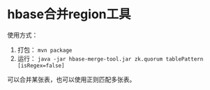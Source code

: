
# hbase合并region工具

使用方式：

1. 打包： `mvn package`
2. 运行： `java -jar hbase-merge-tool.jar zk.quorum tablePattern [isRegex=false]`

可以合并某张表，也可以使用正则匹配多张表。


